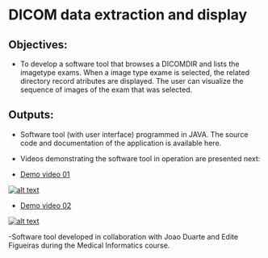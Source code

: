 # DICOM data extraction and display

## Objectives:

- To develop a software tool that browses a DICOMDIR and lists the imagetype exams. When a image type exame is selected, the related directory record atributes are displayed. The user can visualize the sequence of images of the exam that was selected.


## Outputs:

- Software tool (with user interface) programmed in JAVA. The source code and documentation of the application is available here.

- Videos demonstrating the software tool in operation are presented next: 


- [Demo video 01](https://youtu.be/LVHElObkFtM)

[![alt text](https://img.youtube.com/vi/LVHElObkFtM/0.jpg)](https://youtu.be/LVHElObkFtM)



- [Demo video 02](https://youtu.be/qGc6OE7P1KI)

[![alt text](https://img.youtube.com/vi/qGc6OE7P1KI/0.jpg)](https://www.youtube.com/watch?v=qGc6OE7P1KI)



-Software tool developed in collaboration with Joao Duarte and Edite Figueiras during the Medical Informatics course.
